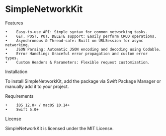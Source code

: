 # SimpleNetworkKit

Features

    •    Easy-to-use API: Simple syntax for common networking tasks.
    •    GET, POST, PUT, DELETE support: Easily perform CRUD operations.
    •    Asynchronous & Thread-safe: Built on URLSession for async networking.
    •    JSON Parsing: Automatic JSON encoding and decoding using Codable.
    •    Error Handling: Graceful error propagation and custom error types.
    •    Custom Headers & Parameters: Flexible request customization.

Installation

To install SimpleNetworkKit, add the package via Swift Package Manager or manually add it to your project.

Requirements

    •    iOS 12.0+ / macOS 10.14+
    •    Swift 5.0+

License

SimpleNetworkKit is licensed under the MIT License.
